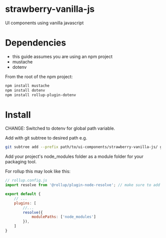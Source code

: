 # strawberry-vanilla-js
UI components using vanilla javascript

# Dependencies

* this guide assumes you are using an npm project
* mustache
* dotenv

From the root of the npm project:

```bash
npm install mustache
npm install dotenv
npm install rollup-plugin-dotenv
```

# Install

CHANGE: Switched to dotenv for global path variable.

Add with git subtree to desired path e.g.

```bash
git subtree add --prefix path/to/ui-components/strawberry-vanilla-js/ git@github.com:Creanimo/strawberry-vanilla-js.git main --squash
```

Add your project's node_modules folder as a module folder for your packaging tool.

For rollup this may look like this:

```js
// rollup.config.js
import resolve from '@rollup/plugin-node-resolve'; // make sure to add to npm

export default {
    // ...
    plugins: [
        //...
        resolve({
            modulePaths: ['node_modules']
        }),
    ]
}
```
